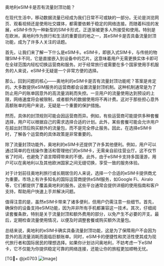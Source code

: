奥地利eSIM卡是否有流量封顶功能？

在现代生活中，移动数据流量已经成为我们日常不可或缺的一部分。无论是浏览网页、观看视频还是使用社交媒体，都需要依赖于稳定的网络连接。而随着科技的发展，eSIM卡作为一种新型的SIM卡形式，正逐渐被更多人所接受和使用。特别是在欧洲，奥地利作为旅行和生活的重要目的地之一，其eSIM卡是否具备流量封顶功能，成为了许多人关注的话题。

首先，让我们来了解一下什么是eSIM卡。eSIM卡，即嵌入式SIM卡，与传统的物理SIM卡不同，它是直接嵌入到设备中的芯片。这意味着用户无需更换实体卡即可在全球范围内轻松切换运营商和服务。对于经常旅行或需要在多个国家使用手机服务的人来说，eSIM卡无疑是一个非常方便的选择。

那么，回到问题的核心——奥地利的eSIM卡是否有流量封顶功能呢？答案是肯定的。大多数提供eSIM服务的运营商都会设置流量封顶机制。这种机制通常是为了防止用户的账单因意外的高流量消耗而失控。一旦用户的流量使用达到预设的上限，网络速度将会被限制，或者额外的数据使用将不再计费。这对于那些担心意外高额账单的用户来说，无疑是一个重要的保护措施。

然而，具体的封顶规则可能会因运营商而异。例如，有些运营商可能提供多种套餐选择，用户可以根据自己的需求选择合适的计划。此外，某些套餐可能会允许用户在超出封顶后购买额外的流量包，而不是完全停止服务。因此，在选择eSIM卡时，了解各个运营商的具体政策是非常重要的。

除了流量封顶功能外，奥地利的eSIM卡还提供了许多其他便利。例如，用户可以通过简单的在线操作激活和管理他们的eSIM卡，无需亲自前往营业厅。这不仅节省了时间，也避免了语言障碍带来的不便。此外，由于eSIM卡支持多国漫游，用户可以在奥地利以及其他欧洲国家之间无缝切换，享受一致的服务体验。

对于计划前往奥地利旅行或长期居住的人来说，选择一个合适的eSIM卡提供商尤为重要。市场上有许多知名的国际运营商提供eSIM服务，如Google Fi、Airalo等，它们都提供了覆盖奥地利的服务。这些平台通常会提供详细的使用指南和客户支持，帮助用户快速上手并解决问题。

值得注意的是，虽然eSIM卡带来了诸多便利，但用户仍需注意一些细节。首先，确保你的设备支持eSIM功能，因为并非所有手机都兼容这一技术。其次，仔细阅读套餐条款，特别是关于流量封顶和额外费用的部分，以免产生不必要的开支。最后，定期检查流量使用情况，以便及时调整套餐或购买额外流量包。

总结来说，奥地利的eSIM卡确实具备流量封顶功能，这是为了保障用户不会因为意外的高流量消耗而面临巨额账单。同时，eSIM卡的便捷性和灵活性使其成为现代旅行者和国际居民的理想选择。如果你计划访问奥地利，不妨考虑一下eSIM卡，它不仅能为你提供稳定可靠的网络连接，还能让你的旅程更加顺畅无忧。

[TG💪+ @jx0703 ![Image](https://github.com/user-attachments/assets/dbca1d08-cadb-493c-b0ec-ad6f7a83f270)]